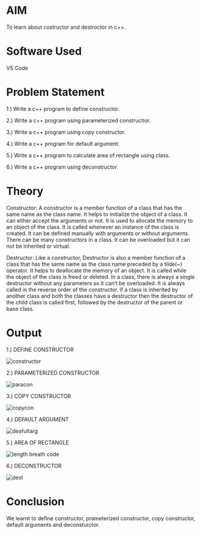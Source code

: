 # AIM
To learn about costructor and destroctor in c++.

# Software Used
VS Code

# Problem Statement
1.) Write a c++ program to define constructor.

2.) Write a c++ program using parameterized constructior.

3.) Write a c++ program using copy constructor.

4.) Write a c++ program for default argument.

5.) Write a c++ program to calculate area of rectangle using class.

6.) Write a c++ program using deconstructor.



# Theory

Constructor: 
A constructor is a member function of a class that has the same name as the class name. It helps to initialize the object of a class. It can either accept the arguments or not. It is used to allocate the memory to an object of the class. It is called whenever an instance of the class is created. It can be defined manually with arguments or without arguments. There can be many constructors in a class. It can be overloaded but it can not be inherited or virtual. 

Destructor: 
Like a constructor, Destructor is also a member function of a class that has the same name as the class name preceded by a tilde(~) operator. It helps to deallocate the memory of an object. It is called while the object of the class is freed or deleted. In a class, there is always a single destructor without any parameters so it can’t be overloaded. It is always called in the reverse order of the constructor. if a class is inherited by another class and both the classes have a destructor then the destructor of the child class is called first, followed by the destructor of the parent or base class. 

# Output

1.) DEFINE CONSTRUCTOR

![constructor](https://github.com/user-attachments/assets/d1f7b84c-32be-4174-bafa-10cc165d791d)

2.) PARAMETERIZED CONSTRUCTOR

![paracon](https://github.com/user-attachments/assets/584f8a17-da6c-4c34-a2d2-56d467867265)

3.) COPY CONSTRUCTOR

![copycon](https://github.com/user-attachments/assets/eba5c3a0-18ae-445a-ba34-388cd010e41b)

4.) DEFAULT ARGUMENT

![deafultarg](https://github.com/user-attachments/assets/443c0e77-1945-4bfc-a31a-df16b898d905)

5.) AREA OF RECTANGLE

![length breath code](https://github.com/user-attachments/assets/b3941b4c-e50a-4335-8b94-96c91af73b28)

6.) DECONSTRUCTOR

![dest](https://github.com/user-attachments/assets/266204ab-6519-4b05-a58e-37b7ca1d44d5)


# Conclusion
 We learnt to define constructor, prameterized constructor, copy constructor, default arguments and deconsturctor.
